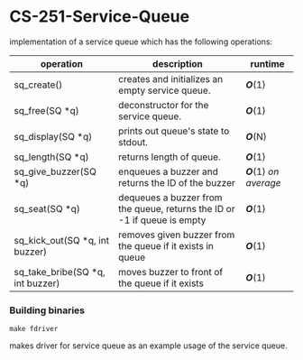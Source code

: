 # CS-251-Service-Queue

implementation of a service queue which has the following operations:

|operation|description|runtime|
|---|---|---|
|sq_create()|creates and initializes an empty service queue.|**_O_**(1)|
|sq_free(SQ *q)|deconstructor for the service queue.|**_O_**(1)|
|sq_display(SQ *q)|prints out queue's state to stdout.|**_O_**(N)|
|sq_length(SQ *q)|returns length of queue.|**_O_**(1)|
|sq_give_buzzer(SQ *q)|enqueues a buzzer and returns the ID of the buzzer|**_O_**(1) *on average*|
|sq_seat(SQ *q)|dequeues a buzzer from the queue, returns the ID or -1 if queue is empty|**_O_**(1)|
|sq_kick_out(SQ *q, int buzzer)|removes given buzzer from the queue if it exists in queue|**_O_**(1)|
|sq_take_bribe(SQ *q, int buzzer)|moves buzzer to front of the queue if it exists|**_O_**(1)|

### Building binaries
```
make fdriver
```
makes driver for service queue as an example usage of the service queue.
